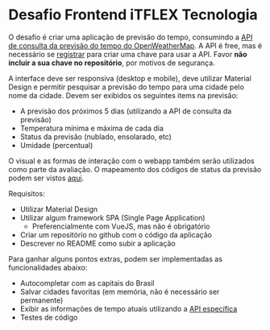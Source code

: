 # Desafio Frontend iTFLEX Tecnologia

O desafio é criar uma aplicação de previsão do tempo, consumindo a [API de consulta da previsão do tempo do OpenWeatherMap](https://openweathermap.org/forecast5). A API é free, mas é necessário se [registrar](https://openweathermap.org/appid) para criar uma chave para usar a API. Favor **não incluir a sua chave no repositório**, por motivos de segurança.

A interface deve ser responsiva (desktop e mobile), deve utilizar Material Design e permitir
pesquisar a previsão do tempo para uma cidade pelo nome da cidade. Devem ser exibidos os seguintes
items na previsão:

- A previsão dos próximos 5 dias (utilizando a API de consulta da previsão)
- Temperatura mínima e máxima de cada dia
- Status da previsão (nublado, ensolarado, etc)
- Umidade (percentual)

O visual e as formas de interação com o webapp também serão utilizados como parte da avaliação.
O mapeamento dos códigos de status da previsão podem ser vistos [aqui](https://openweathermap.org/weather-conditions).

Requisitos:

- Utilizar Material Design
- Utilizar algum framework SPA (Single Page Application)
  - Preferencialmente com VueJS, mas não é obrigatório
- Criar um repositório no github com o código da aplicação
- Descrever no README como subir a aplicação

Para ganhar alguns pontos extras, podem ser implementadas as funcionalidades abaixo:

- Autocompletar com as capitais do Brasil
- Salvar cidades favoritas (em memória, não é necessário ser permanente)
- Exibir as informações de tempo atuais utilizando a [API específica](https://openweathermap.org/current)
- Testes de código
